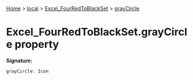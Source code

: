 [Home](./index) &gt; [local](local.md) &gt; [Excel\_FourRedToBlackSet](local.excel_fourredtoblackset.md) &gt; [grayCircle](local.excel_fourredtoblackset.graycircle.md)

# Excel\_FourRedToBlackSet.grayCircle property


**Signature:**
```javascript
grayCircle: Icon
```

